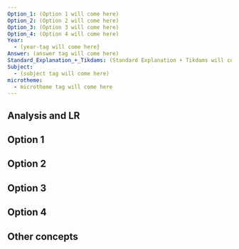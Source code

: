 ```yaml
---
Option_1: (Option 1 will come here)
Option_2: (Option 2 will come here)
Option_3: (Option 3 will come here)
Option_4: (Option 4 will come here)
Year:
  - (year-tag will come here}
Answer: (answer tag will come here)
Standard_Explanation_+_Tikdams: (Standard Explanation + Tikdams will come here)
Subject:
  - (subject tag will come here)
microtheme:
  - microtheme tag will come here
---
```

## Analysis and LR

## Option 1

## Option 2

## Option 3

## Option 4

## Other concepts 

